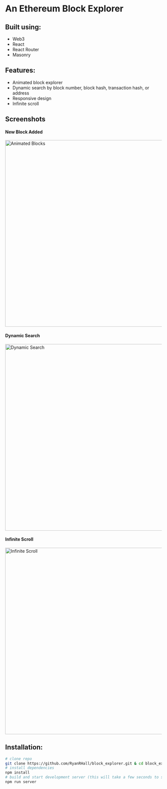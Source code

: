 # An Ethereum Block Explorer

## Built using:
  * Web3
  * React
  * React Router
  * Masonry

## Features:
  * Animated block explorer
  * Dynamic search by block number, block hash, transaction hash, or address
  * Responsive design
  * Infinite scroll

## Screenshots

#### New Block Added
<img src="./docs/animated_blocks.gif" alt="Animated Blocks" width="600"/>

#### Dynamic Search
<img src="./docs/dynamic_search.gif" alt="Dynamic Search" width="600"/>

#### Infinite Scroll
<img src="./docs/infinite_scroll.gif" alt="Infinite Scroll" width="600"/>

## Installation:

```bash
# clone repo
git clone https://github.com/RyanRHall/block_explorer.git & cd block_explorer
# install dependencies
npm install
# build and start development server (this will take a few seconds to start!)
npm run server
```
